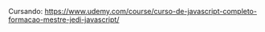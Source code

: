 Cursando:
https://www.udemy.com/course/curso-de-javascript-completo-formacao-mestre-jedi-javascript/